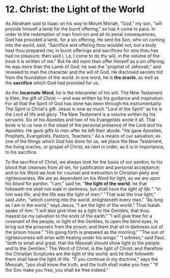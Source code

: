 # 12. Christ: the Light of the World 

As Abraham said to Isaac on his way to Mount Moriah, "God," my son, "will provide himself a lamb for the burnt offering," so has it come to pass. In order to the redemption of man from sin and all its penal consequences, God has provided a lamb, for a sin offering. He sent his Son, who on coming into the world, said, "Sacrifice and offering thou wouldst not, but a body hast thou prepared me; in burnt offerings and sacrifices for sins thou has had no pleasure; then said I, Lo, I come to do thy will, in the volume of the book it is  written of me." But  he did  more than offer himself as a sin offering; he was more than the Lamb of God; he was the "prophet of Jehovah," and revealed to man the character and the will of God. He disclosed secrets hid from the foundation of the world. In one word, he is **the oracle**, as well as the **sacrifice** which God had provided for us. 

As the **Incarnate** **Word**, he is the interpreter of his will. The New Testament  is  then,  the  gift  of  Christ — and  was  written  by  his guidance and inspiration. For all that the Spirit of God has done has been through his  instrumentality. The Spirit  is  Christ's gift. Jesus is now as much "Lord of the Spirit" as he is the Lord of life and glory. The New Testament is a volume written by his servants. Six of his Apostles and two of his Evangelists wrote it all. That book is to us now in the stead of the personal presence of the Lord and his Apostles. He gave gifts to men after he left their abode. "He gave Apostles, Prophets, Evangelists, Pastors, Teachers." As a means of our salvation; as one of the things which God has done for us, we place the New Testament, the living oracles, or gospel of Christ, as next in order, as it is in importance, to his sacrifice. 

To the sacrifice of Christ,  we always  look  for  the basis of our pardon; to his blood that cleanses from all sin, for justification and personal  acceptance;  and  to  his  Word  we  look  for  counsel  and instruction  in  Christian  piety  and  righteousness.  We  are  as dependent on his  *Word* for light, as we are upon his  *blood* for pardon. "I am," said he, "**the light of the world**; he that followeth me shall not walk in darkness, but shall have the *light of life.*" "In him was life, and the life was the light of men." "That was the true light," said John, "which coming into the world, enlighteneth every man." "As long as I am in the world," says Jesus, "I am the light of the world." Thus Isaiah spake of him: "I will also give thee as a light to the Gentiles, that thou mayest be my salvation to the ends of the earth." "I will give thee for a covenant of the people, or light of the Gentiles, to open the blind eyes, to bring out the prisoners from the prison; and them that sit in darkness out of the prison house." "His going forth is prepared as the morning." "The sun of righteousness will arise with healing under his wings." "I witness," said Paul, "both to small and great, that the Messiah should show light to the people and to the Gentiles." The Word of Christ, is the light of Christ; and therefore the Christian Scriptures are the light of the world; and he that followeth them shall have the light of life. "If  you  continue  in  my  doctrine,"  says  the  Messiah,  "you  shall know the truth, and the truth shall make you free." "If the Son make you free, you shall be free indeed." 

